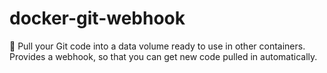 # docker-git-webhook
:whale: Pull your Git code into a data volume ready to use in other containers. Provides a webhook, so that you can get new code pulled in automatically.
